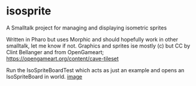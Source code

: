# isosprite
A Smalltalk project for managing and displaying isometric sprites

Written in Pharo but uses Morphic and should hopefully work in other smalltalk, let me know if not.
Graphics and sprites ise mostly (c) but CC by Clint Bellanger and from OpenGameart; https://opengameart.org/content/cave-tileset

Run the IsoSpriteBoardTest which acts as just an example and opens an IsoSpriteBoard in world.
[image](https://github.com/psvensson/isosprite/blob/main/Screenshot%20from%202021-03-05%2015-22-58.png)
